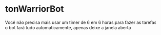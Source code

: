 # tonWarriorBot
Você não precisa mais usar um timer de 6 em 6 horas para fazer as tarefas o bot fará tudo automaticamente, apenas deixe a janela aberta
